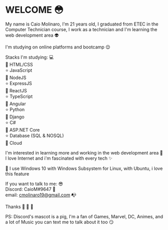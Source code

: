 # WELCOME :flushed:

My name is Caio Molinaro, I'm 21 years old, I graduated from ETEC in the Computer Technician course, I work as a technician and I'm learning the web development area :alien:

I'm studying on online platforms and bootcamp :relieved:

Stacks I'm studying: :computer:  
:space_invader: HTML/CSS  
:star: JavaScript  
:space_invader: NodeJS  
:star: ExpressJS  
:space_invader: ReactJS  
:star: TypeScript  
:space_invader: Angular  
:star: Python  
:space_invader: Django  
:star: C#  
:space_invader: ASP.NET Core  
:star: Database (SQL & NOSQL)   
:space_invader: Cloud

I'm interested in learning more and working in the web development area :boy:  
I love Internet and i'm fascinated with every tech :sparkles:

:penguin:  I use Windows 10 with Windows Subsystem for Linux, with Ubuntu, i love this feature  

If you want to talk to me: :sunglasses:  
Discord: CaioM#9647 :pig:  
email: cmolinaro19@gmail.com :mailbox_with_no_mail:  

Thanks :wave: :facepunch: :walking:



PS: Discord's mascot is a pig, I'm a fan of Games, Marvel, DC, Animes, and a lot of Music you can text me to talk about it too :smirk:
